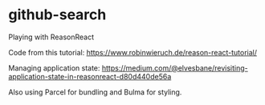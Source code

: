 # github-search
Playing with ReasonReact

Code from this tutorial: 
https://www.robinwieruch.de/reason-react-tutorial/

Managing application state:
https://medium.com/@elvesbane/revisiting-application-state-in-reasonreact-d80d440de56a

Also using Parcel for bundling and Bulma for styling.
